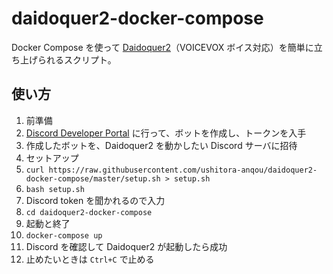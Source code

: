 # daidoquer2-docker-compose

Docker Compose を使って [Daidoquer2](https://github.com/ushitora-anqou/daidoquer2)（VOICEVOX ボイス対応）を簡単に立ち上げられるスクリプト。

## 使い方

1. 前準備
  1. [Discord Developer Portal](https://discord.com/developers/applications) に行って、ボットを作成し、トークンを入手
  1. 作成したボットを、Daidoquer2 を動かしたい Discord サーバに招待
1. セットアップ
  1. `curl https://raw.githubusercontent.com/ushitora-anqou/daidoquer2-docker-compose/master/setup.sh > setup.sh`
  1. `bash setup.sh`
  1. Discord token を聞かれるので入力
  1. `cd daidoquer2-docker-compose`
1. 起動と終了
  1. `docker-compose up`
  1. Discord を確認して Daidoquer2 が起動したら成功
  1. 止めたいときは `Ctrl+C` で止める
